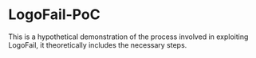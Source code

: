 # LogoFail-PoC
This is a hypothetical demonstration of the process involved in exploiting LogoFail, it theoretically includes the necessary steps.

